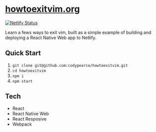 # [howtoexitvim.org](https://www.howtoexitvim.org/)

[![Netlify Status](https://api.netlify.com/api/v1/badges/482c4ebf-dcf6-40f2-bff6-54533d83a60c/deploy-status)](https://app.netlify.com/sites/elegant-wescoff-754899/deploys)

Learn a fews ways to exit vim, built as a simple example of building and deploying a React Native Web app to Netlify.


## Quick Start

1. `git clone git@github.com:codypearce/howtoexitvim.git`
2. `cd howtoexitvim`
3. `npm i`
4. `npm start`


## Tech

* React
* React Native Web
* React Resposive
* Webpack
